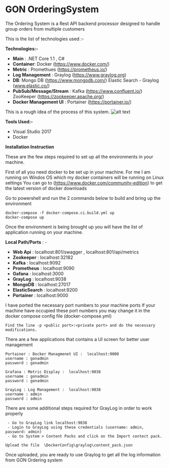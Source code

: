 # GON OrderingSystem

The Ordering System is a Rest API backend processor 
designed to handle group orders from multiple customers

This is the list of technologies used :- 

**Technologies:-**

- **Main** : .NET Core 1.1 , C#
- **Container**: Docker (https://www.docker.com/)
- **Metric** : Promethues (https://prometheus.io/)
- **Log Management** : Graylog (https://www.graylog.org)
- **DB**: Mongo DB  (https://www.mongodb.com/)
      Elastic Search - Graylog  (www.elastic.co/)
- **PubSub/Message/Stream** : Kafka (https://www.confluent.io/)
                          ZooKeeper (https://zookeeper.apache.org/)
- **Docker Management UI** : Portainer (https://portainer.io/)

This is a rough idea of the process of this system.
![alt text](http://www.codedsphere.com/wp-content/uploads/2017/08/Gonsystem.png)

**Tools Used:-**
- Visual Studio 2017
- Docker

**Installation Instruction**

These are the few steps required to set up all the environments in your machine.

First of all you need docker to be set up in your machine. 
For me I am running on Windos OS which my docker containers will be running on Linux settings
You can go to (https://www.docker.com/community-edition) to get the latest version of docker downloads

Go to powershell and run the 2 commands below to build and bring up the environment

```
docker-compose -f docker-compose.ci.build.yml up
docker-compose up
```

Once the environment is being brought up you will have the list of application running on your machine.

**Local Path/Ports** : -

- **Web Api** : localhost:801/swagger , localhost:801/api/metrics
- **Zookeeper** : localhost:32182
- **Kafka** : localhost:9092
- **Prometheus** : localhost:9090
- **Gafana** : localhost:3000
- **GrayLog** : localhost:9038
- **MongoDB** : localhost:27017
- **ElasticSearch** : localhost:9200
- **Portainer** : localhost:9000

I have ported the necessary port numbers to your machine ports
If your machine have occupied these port numbers you may change it in the docker compose config file (docker-compose.yml) 

```
Find the line -p <public port>:<private port> and do the necessary modifications.
```

There are a few applications that contains a UI screen for better user management
```
Portainer : Docker Managmenet UI :  localhost:9000 
username : gonadmin 
password : gonadmin

Grafana : Metric Display :  localhost:9038 
username : gonadmin 
password : gonadmin

GrayLog : Log Management :  localhost:9038 
username : admin 
password : admin
```

There are some additional steps required for GrayLog in order to work properly
```
 - Go to GrayLog link localhost:9038 
 - Login to GrayLog using these credentials (username: admin, password: admin)
 - Go to System > Content Packs and click on the Import contect pack.

Upload the file  \DockerConfig\graylog\content_pack.json
```

Once uploaded, you are ready to use Graylog to get all the log information from GON Ordering system
